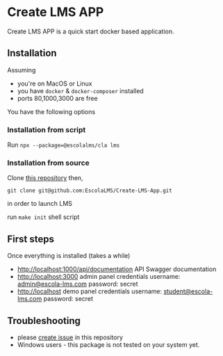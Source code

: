 # Create LMS APP

Create LMS APP is a quick start docker based application. 

## Installation

Assuming

- you're on MacOS or Linux
- you have `docker` & `docker-composer` installed
- ports 80,1000,3000 are free

You have the following options

### Installation from script

Run `npx --package=@escolalms/cla lms`

### Installation from source

Clone [this repository](https://github.com/EscolaLMS/Create-LMS-App) then,

`git clone git@github.com:EscolaLMS/Create-LMS-App.git` 

in order to launch LMS

run `make init` shell script

## First steps

Once everything is installed (takes a while)

- [http://localhost:1000/api/documentation](http://localhost:1000/api/documentation) API Swagger documentation
- [http://localhost:3000](http://localhost:3000) admin panel credentials username: admin@escola-lms.com password: secret
- [http://localhost](http://localhost) demo panel credentials username: student@escola-lms.com password: secret

## Troubleshooting

- please [create issue](https://github.com/EscolaLMS/Create-LMS-App/issues) in this repository
- Windows users - this package is not tested on your system yet.
